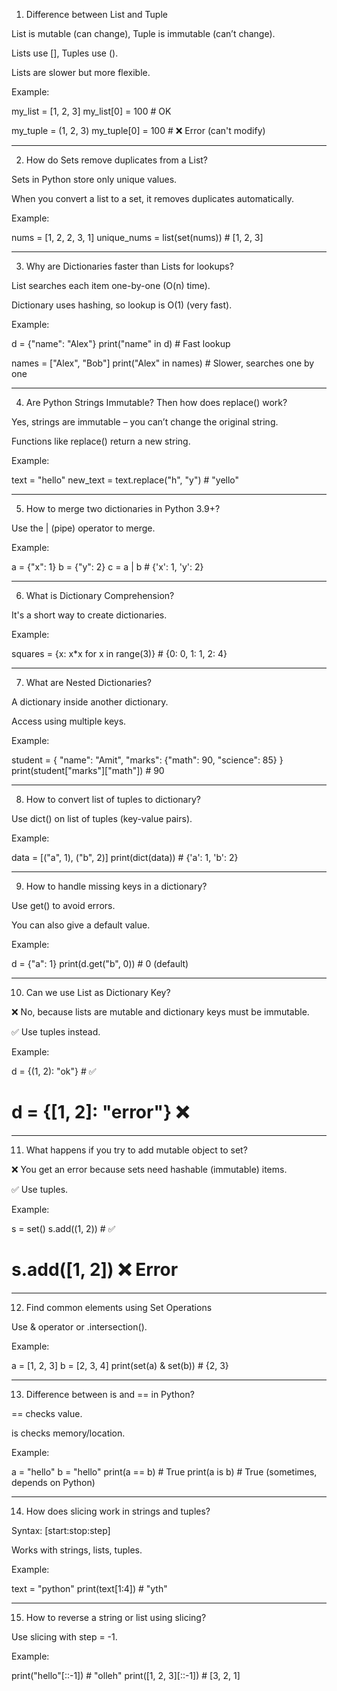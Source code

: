 1. Difference between List and Tuple

List is mutable (can change), Tuple is immutable (can’t change).

Lists use [], Tuples use ().

Lists are slower but more flexible.


Example:

my_list = [1, 2, 3]
my_list[0] = 100  # OK

my_tuple = (1, 2, 3)
my_tuple[0] = 100  # ❌ Error (can't modify)


---

2. How do Sets remove duplicates from a List?

Sets in Python store only unique values.

When you convert a list to a set, it removes duplicates automatically.


Example:

nums = [1, 2, 2, 3, 1]
unique_nums = list(set(nums))  # [1, 2, 3]


---

3. Why are Dictionaries faster than Lists for lookups?

List searches each item one-by-one (O(n) time).

Dictionary uses hashing, so lookup is O(1) (very fast).


Example:

d = {"name": "Alex"}
print("name" in d)  # Fast lookup

names = ["Alex", "Bob"]
print("Alex" in names)  # Slower, searches one by one


---

4. Are Python Strings Immutable? Then how does replace() work?

Yes, strings are immutable – you can’t change the original string.

Functions like replace() return a new string.


Example:

text = "hello"
new_text = text.replace("h", "y")  # "yello"


---

5. How to merge two dictionaries in Python 3.9+?

Use the | (pipe) operator to merge.


Example:

a = {"x": 1}
b = {"y": 2}
c = a | b  # {'x': 1, 'y': 2}


---

6. What is Dictionary Comprehension?

It's a short way to create dictionaries.


Example:

squares = {x: x*x for x in range(3)}  # {0: 0, 1: 1, 2: 4}


---

7. What are Nested Dictionaries?

A dictionary inside another dictionary.

Access using multiple keys.


Example:

student = {
  "name": "Amit",
  "marks": {"math": 90, "science": 85}
}
print(student["marks"]["math"])  # 90


---

8. How to convert list of tuples to dictionary?

Use dict() on list of tuples (key-value pairs).


Example:

data = [("a", 1), ("b", 2)]
print(dict(data))  # {'a': 1, 'b': 2}


---

9. How to handle missing keys in a dictionary?

Use get() to avoid errors.

You can also give a default value.


Example:

d = {"a": 1}
print(d.get("b", 0))  # 0 (default)


---

10. Can we use List as Dictionary Key?

❌ No, because lists are mutable and dictionary keys must be immutable.

✅ Use tuples instead.


Example:

d = {(1, 2): "ok"}  # ✅
# d = {[1, 2]: "error"} ❌


---

11. What happens if you try to add mutable object to set?

❌ You get an error because sets need hashable (immutable) items.

✅ Use tuples.


Example:

s = set()
s.add((1, 2))  # ✅
# s.add([1, 2]) ❌ Error


---

12. Find common elements using Set Operations

Use & operator or .intersection().


Example:

a = [1, 2, 3]
b = [2, 3, 4]
print(set(a) & set(b))  # {2, 3}


---

13. Difference between is and == in Python?

== checks value.

is checks memory/location.


Example:

a = "hello"
b = "hello"
print(a == b)  # True
print(a is b)  # True (sometimes, depends on Python)


---

14. How does slicing work in strings and tuples?

Syntax: [start:stop:step]

Works with strings, lists, tuples.


Example:

text = "python"
print(text[1:4])  # "yth"


---

15. How to reverse a string or list using slicing?

Use slicing with step = -1.


Example:

print("hello"[::-1])  # "olleh"
print([1, 2, 3][::-1])  # [3, 2, 1]
